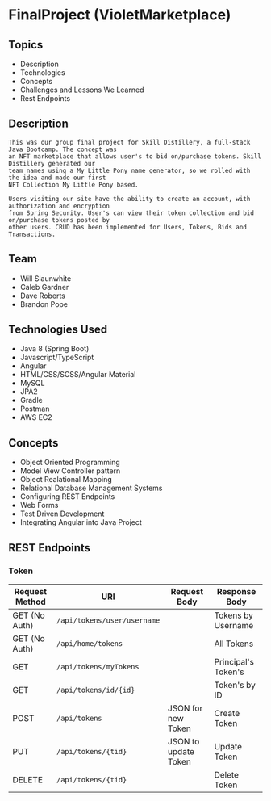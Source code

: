 # FinalProject (VioletMarketplace)

## Topics
  - Description
  - Technologies
  - Concepts
  - Challenges and Lessons We Learned
  - Rest Endpoints
  <!-- - How to Run -->

## Description
    This was our group final project for Skill Distillery, a full-stack Java Bootcamp. The concept was
    an NFT marketplace that allows user's to bid on/purchase tokens. Skill Distillery generated our
    team names using a My Little Pony name generator, so we rolled with the idea and made our first
    NFT Collection My Little Pony based.

    Users visiting our site have the ability to create an account, with authorization and encryption
    from Spring Security. User's can view their token collection and bid on/purchase tokens posted by
    other users. CRUD has been implemented for Users, Tokens, Bids and Transactions.  
<!--  Move to LESSONS LEARNED
    - VioletMarketplace is a full-stack Java(Spring Boot)/Angular project that allows users to create and trade NFTs. Going into this (Nov '21), I didn't know what NFTs were. Throughout the course of this project I learned a ton about NFTs and Web3 technology in general.
     Need more details about how a user can interact with the website  -->

## Team

  - Will Slaunwhite
  - Caleb Gardner
  - Dave Roberts
  - Brandon Pope

## Technologies Used

  - Java 8 (Spring Boot)
  - Javascript/TypeScript
  - Angular
  - HTML/CSS/SCSS/Angular Material
  - MySQL
  - JPA2
  - Gradle
  - Postman
  - AWS EC2

## Concepts

  - Object Oriented Programming
  - Model View Controller pattern
  - Object Realational Mapping
  - Relational Database Management Systems
  - Configuring REST Endpoints
  - Web Forms
  - Test Driven Development
  - Integrating Angular into Java Project
<!-- OOP, MVC Pattern, Web Forms, Proof of Work, DBMS, ORM, Encryption and Authorization, Configuring REST Endpoints, Integrating Angular frontend, CRUD, dependency management, Test Driven Development, -->

<!-- ## Challenges and Lessons Learned  -->


## REST Endpoints

### Token


|   Request Method    | URI                               | Request Body                  |Response Body                          
|---------------------|-----------------------------------|-------------------------------|---------------------------
|GET  (No Auth)       |`/api/tokens/user/username`        |                               |Tokens by Username                     
|GET  (No Auth)       |`/api/home/tokens`                 |                               |All Tokens                             
|GET                  |`/api/tokens/myTokens`             |                               |Principal's Token's                    
|GET                  |`/api/tokens/id/{id}`              |                               |Token's by ID                          
|POST                 |`/api/tokens`                      |JSON for new Token             |Create Token                           
|PUT                  |`/api/tokens/{tid}`                |JSON to update Token           |Update Token                           
|DELETE               |`/api/tokens/{tid}`                |                               |Delete Token                           















<!--
# Final Project

- [Toon Throwback](#final-project)
  - [Description](#description)
  - [Technologies](#technologies)
  - [Concepts](#concepts)
  - [Auth Rest Endpoints](#rest-endpoints-auth)
  - [Cartoon Rest Endpoints](#rest-endpoints-cartoon)
  - [Comment Rest Endpoints](#rest-endpoints-comment)
  - [Fact Rest Endpoints](#rest-endpoints-fact)
  - [Media Rest Endpoints](#rest-endpoints-media)
  - [Merchandise Rest Endpoints](#rest-endpoints-merchandise)
  - [Trivia Rest Endpoints](#rest-endpoints-trivia)
  - [User Rest Endpoints](#rest-endpoints-user)
  - [Lessons Learned](#lessons-learned)



## EC2 URL

http://18.144.181.105:8080/ToonThrowback/#/home



## Description

This is a full stack group project that implements full CRUD for a user and their respective media and merchandise uploads to the site as well as a search bar to look up nostalgia inducing cartoons of the 90s/early 00s by keyword.



- [Back to Top](#final-project)



# Technologies

-   JSON
-   REST API
-   Bootstrap 5
-   Git
-   MySQL Workbench
-   Spring Web MVC Framework
-   Gradle
-   TypeScript
-   Angular
-   Postman
-   JUnit
-   MAMP
-   JPA
-   Github
-   CSS
-   SpringToolSuite 4
-   Java
-   AWS EC2
-   SQL
-   Persistence
-   Hibernate
-   HTML



- [Back to Top](#final-project)



# Concepts

-   Try/Catch Statements and Exceptions
-   Request Mapping (Get, Post, Delete, Put)
-   Object Oriented Programming (Abstraction, Polymorphism, Inheritance, Encapsulation)
-   Interfaces
-   Web Forms
-   Services
-   Controllers
-   Entities
-   Database extraction with Repository
-   Encryption and Authorization



- [Back to Top](#final-project)



## REST Endpoints Auth

Postman routes for Auth:

|   HTTP Verb Purpose |URI                                |Request Body                   |Response Body                           | Operation
|---------------------|-----------------------------------|-------------------------------|----------------------------------------|-----------
|POST                 |`register`                         |JSON for new user registration |Create registered user                  |Register
|GET                  |`authenticate`                     |                               |Authorize User name                     |Authorize



- [Back to Top](#final-project)



## REST Endpoints Cartoon

Postman routes for Cartoon:

|   HTTP Verb Purpose |URI                                |Request Body                   |Response Body                           | Operation
|---------------------|-----------------------------------|-------------------------------|----------------------------------------|-----------
|GET                  |`/api/cartoons`                    |                               |List of Cartoons                        |Read
|GET                  |`/api/cartoons/networks`           |                               |List of Networks                        |Read
|GET                  |`/api/cartoons/ratings`            |                               |List of Ratings                         |Read
|GET                  |`/api/users/{id}/cartoons`         |                               |List of User's Cartoons                 |Read
|GET                  |`/api/cartoons/{cid}`              |                               |View Cartoon by id                      |Read
|GET                  |`/api/cartoons/search/{keyword}`   |                               |List of Cartoons by keyword             |Read      
|GET                  |`/api/cartoons/favorites/{favs}`   |                               |List of Cartoons favorited by User      |Read
|POST                 |`/api/cartoons`                    |JSON for new Cartoon           |Create Cartoon                          |Create
|PUT                  |`/api/cartoons/{id}`               |JSON to update Cartoon         |Update Cartoon                          |Update
|DELETE               |`/api/cartoons/{cid}`              |                               |Delete review                           |Delete
|DELETE               |`/api/comments/{id}`               |                               |Delete comment                          |Delete




- [Back to Top](#final-project)



## REST Endpoints Comment

Postman routes for Comment:  

|   HTTP Verb Purpose |URI                                      |Request Body                    |Response Body                           | Operation
|---------------------|-----------------------------------------|-------------------------------|----------------------------------------|-----------
|GET                  |`api/cartoons/{cid}/comments`            |                               |List of Cartoon Comments                |Read
|GET                  |`/api/cartoons/{cid}/comments/{id}`      |                               |View Cartoon Comment by ID              |Read
|POST                 |`/api/cartoons/{cid}/comments`           |JSON for new Cartoon Comment   |create Comment for Cartoon              |Create
|POST                 |`/api/cartoons/{cid}/comments{commentId}`|JSON for new Reply Comment     |Create Reply Comment                    |Create
|PUT                  |`/api/cartoons/{cid}/comments/{id}       |JSON for updating Comment      |Update Cartoon Comment                  |Update
|DELETE               |`/cartoons/{cid}/comments/{id}           |                               |Delete Cartoon Comment                  |Delete



- [Back to Top](#final-project)



## REST Endpoints Fact

Postman routes for Fact:  

|   HTTP Verb Purpose |URI                                      |Request Body                    |Response Body                           | Operation
|---------------------|-----------------------------------------|-------------------------------|----------------------------------------|-----------
|GET                  |`/api/{cid}/fact`                        |                               |List of Cartoon Facts                   |Read
|GET                  |`/api/{cid}/fact/{id}`                   |                               |View Cartoon Fact by ID                 |Read
|POST                 |`/api/{cid}/fact`                        |JSON for new Cartoon Fact      |create Fact for Cartoon                 |Create
|PUT                  |`/api/{cid}/fact/{id}`                   |JSON for updating Cartoon Fact |Update Cartoon Fact                     |Update
|DELETE               |`/cartoons/{cid}/comments/{id}           |                               |Delete Cartoon Comment                  |Delete



- [Back to Top](#final-project)



## REST Endpoints Media

Postman routes for Media:

|   HTTP Verb Purpose |URI                                |Request Body                   |Response Body                           | Operation
|---------------------|-----------------------------------|-------------------------------|----------------------------------------|-----------
|GET                  |`/api/media`                       |                               |List of Media                           |Read
|GET                  |`/api/cartoons/{cid}/media`        |                               |View Cartoon Media by ID                |Read
|GET                  |`/api/media/{id}`                  |                               |View Media by ID                        |Read
|POST                 |`/api/{cid}/media`                 |JSON for new Media             |Create Cartoon Media                    |Create
|PUT                  |`/api/media/{id}`                  |JSON for updating Media        |Update Media                            |Update
|DELETE               |`/api/media/{id}`                  |                               |Delete Media                            |Delete      
|GET                  |`/api/users/{id}/media`            |                               |List of Media by User                   |Read



- [Back to Top](#final-project)



## REST Endpoints Merchandise

Postman routes for Merchandise:  

|   HTTP Verb Purpose |URI                                |Request Body                   |Response Body                           | Operation
|---------------------|-----------------------------------|-------------------------------|----------------------------------------|-----------
|GET                  |`/api/merch`                       |                               |List of Merchandise                     |Read
|GET                  |`/api/cartoons/{cid}/merch`        |                               |List of Merchandise by Cartoon          |Read
|GET                  |`/api/users/{id}/merch`            |                               |List of Merchandise by User             |Read
|GET                  |`/api/{cid}/merch/{id}`            |                               |View Merchandise by ID                  |Read
|POST                 |`/api/{cid}/merch`                 |JSON for new Merchandise       |Create Merchandise                      |Create
|PATCH                |`/api/{cid}/merch/{id}`            |JSON for updating Merchandise  |Update Merchandise                      |Update      
|DELETE               |`/api/merch/{id}`                  |                               |Delete Merchandise                      |Delete



- [Back to Top](#final-project)



## REST Endpoints Trivia

Postman routes for Trivia:  

|   HTTP Verb Purpose |URI                                |Request Body                   |Response Body                           | Operation
|---------------------|-----------------------------------|-------------------------------|----------------------------------------|-----------
|GET                  |`/api/trivia`                      |                               |List of Trvia                           |Read
|GET                  |`/api/trivia/{id}`                 |                               |View Trivia by ID                       |Read
|POST                 |`/api/trivia`                      |JSON for new Trivia            |Create new Trivia                       |Create
|PUT                  |`/api/trivia/{id}`                 |JSON for updating Trivia       |Update Trivia                           |Update  
|DELETE               |`/api/trivia/{id}`                 |                               |Delete Trivia                           |Delete



- [Back to Top](#final-project)



## REST Endpoints User

Postman routes for User:   

|   HTTP Verb Purpose |URI                                |Request Body                   |Response Body                           | Operation
|---------------------|-----------------------------------|-------------------------------|----------------------------------------|-----------
|GET                  |`/api/users`                       |                               |List of Users                           |Read
|GET                  |`/api/users/{id}/comments`         |                               |List of User Comments                   |Read
|GET                  |`/api/users/profile`               |                               |View Registered User                    |Read
|POST                 |`/api/users`                       |JSON for new User              |Create User                             |Create
|PUT                  |`/api/users/{id}`                  |JSON for updating User         |Update User                             |Update
|DELETE               |`/api/users/{id}`                  |                               |Delete User                             |Delete



- [Back to Top](#final-project)



## Lessons Learned
Ryan: This project was my first role as DBA; it was a intimidating to take on a previously untried role, but around the middle of our time on this project, I felt I had a full grasp on MYSQLWorkbench, forward engineering, and schema uploading. I was also able to gain experience working with the proper API routing through frontend and backend and the myriad of problems that can occur with this process.



- [Back to Top](#final-project) -->
